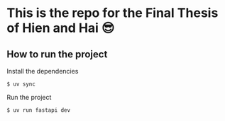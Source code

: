 # This is the repo for the Final Thesis of Hien and Hai 😎

## How to run the project
Install the dependencies
```console
$ uv sync
```

Run the project
```console
$ uv run fastapi dev
```